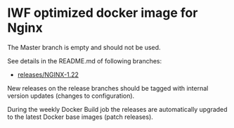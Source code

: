 # IWF optimized docker image for Nginx

The Master branch is empty and should not be used.

See details in the README.md of following branches:

- [releases/NGINX-1.22](https://github.com/iwf-web/docker-nginx/tree/releases/NGINX-1.22)

New releases on the release branches should be tagged with internal version updates (changes to configuration).

During the weekly Docker Build job the releases are automatically upgraded to the latest Docker base images (patch releases).
